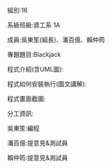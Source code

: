 組別:16

系級班級:資工系 1A

成員:吳東笙(組長)、潘百億、賴仲筠

專題題目:Blackjack

程式介紹(含UML圖):

程式如何安裝執行(圖文講解):

程式畫面截圖:

分工資訊: 

吳東笙:編程 

潘百億:提意見&測試員 

賴仲筠:提意見&測試員

